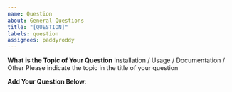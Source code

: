 ```yaml
---
name: Question
about: General Questions
title: "[QUESTION]"
labels: question
assignees: paddyroddy
---
```


**What is the Topic of Your Question**
Installation / Usage / Documentation / Other
Please indicate the topic in the title of your question

**Add Your Question Below**:
